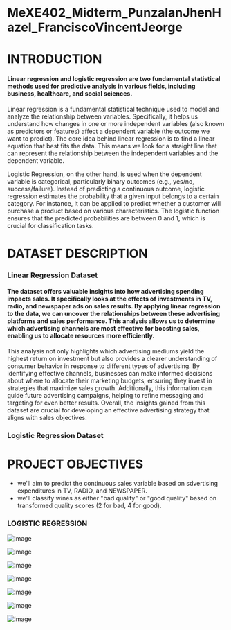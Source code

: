 # MeXE402_Midterm_PunzalanJhenHazel_FranciscoVincentJeorge

# INTRODUCTION
#### Linear regression and logistic regression are two fundamental statistical methods used for predictive analysis in various fields, including business, healthcare, and social sciences.

Linear regression is a fundamental statistical technique used to model and analyze the relationship between variables. Specifically, it helps us understand how changes in one or more independent variables (also known as predictors or features) affect a dependent variable (the outcome we want to predict). The core idea behind linear regression is to find a linear equation that best fits the data. This means we look for a straight line that can represent the relationship between the independent variables and the dependent variable.

Logistic Regression, on the other hand, is used when the dependent variable is categorical, particularly binary outcomes (e.g., yes/no, success/failure). Instead of predicting a continuous outcome, logistic regression estimates the probability that a given input belongs to a certain category. For instance, it can be applied to predict whether a customer will purchase a product based on various characteristics. The logistic function ensures that the predicted probabilities are between 0 and 1, which is crucial for classification tasks.


# DATASET DESCRIPTION
### Linear Regression Dataset
#### The dataset offers valuable insights into how advertising spending impacts sales. It specifically looks at the effects of investments in TV, radio, and newspaper ads on sales results. By applying linear regression to the data, we can uncover the relationships between these advertising platforms and sales performance. This analysis allows us to determine which advertising channels are most effective for boosting sales, enabling us to allocate resources more efficiently. 

This analysis not only highlights which advertising mediums yield the highest return on investment but also provides a clearer understanding of consumer behavior in response to different types of advertising. By identifying effective channels, businesses can make informed decisions about where to allocate their marketing budgets, ensuring they invest in strategies that maximize sales growth. Additionally, this information can guide future advertising campaigns, helping to refine messaging and targeting for even better results. Overall, the insights gained from this dataset are crucial for developing an effective advertising strategy that aligns with sales objectives.


### Logistic Regression Dataset


# PROJECT OBJECTIVES
- we'll aim to predict the continuous sales variable based on sdvertising expenditures in TV, RADIO, and NEWSPAPER.
- we'll classify wines as either "bad quality" or "good quality" based on transformed quality scores (2 for bad, 4 for good).   


### LOGISTIC REGRESSION
![image](https://github.com/user-attachments/assets/f74bc19a-f740-465f-aa39-4eda499ecc73)

![image](https://github.com/user-attachments/assets/78f720eb-34dc-41c0-b63e-707acb297589)

![image](https://github.com/user-attachments/assets/f3a79af7-68f9-4533-8327-49f37b6c947e)

![image](https://github.com/user-attachments/assets/ef602874-1c4b-4dda-b7b6-7e9e12ceda0b)

![image](https://github.com/user-attachments/assets/ddb0025c-719d-4f4a-92df-7d43fa8b7e9f)

![image](https://github.com/user-attachments/assets/50c11915-d196-45f7-a112-bf3d6a1bdfb5)

![image](https://github.com/user-attachments/assets/306dfdaa-0cca-47f7-8cc9-36f407614b94)

